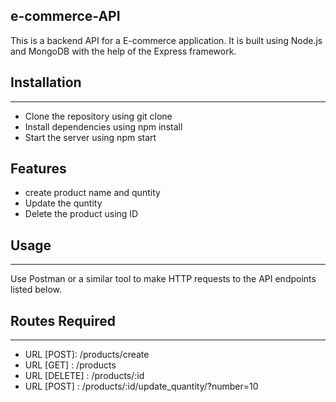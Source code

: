 ## e-commerce-API
This is a backend API for a E-commerce application. It is built using Node.js and MongoDB with the help of the Express framework.

## Installation
<hr>
<ul>
<li>Clone the repository using git clone</li>
<li>Install dependencies using npm install</li>
<li>Start the server using npm start</li>
</ul>

## Features
<ul>
<li>create product name and quntity</li>
<li>Update the quntity</li>
<li>Delete the product using ID</li>
</ul>

## Usage
<hr>
Use Postman or a similar tool to make HTTP requests to the API endpoints listed below.

## Routes Required
<hr>
<ul>
<li>
URL [POST]: /products/create
</li>
<li>
URL [GET] : /products
</li>
<li>
URL [DELETE] : /products/:id
</li>
<li>
URL [POST] : /products/:id/update_quantity/?number=10
</li>
</ul>
